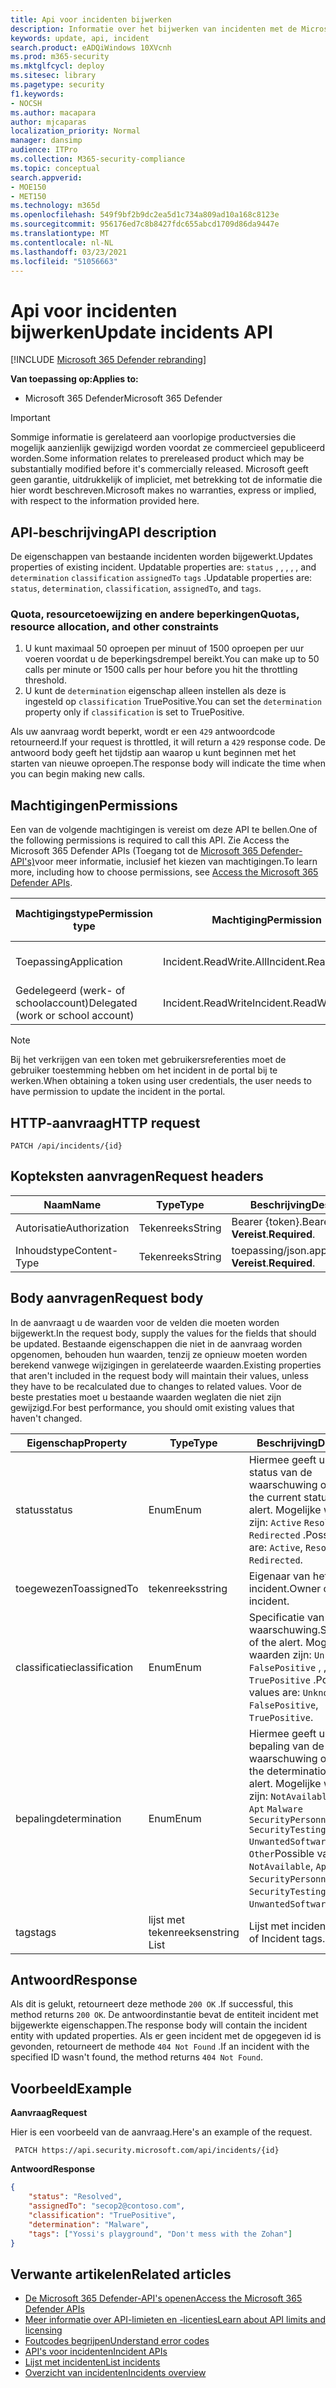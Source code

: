 ```yaml
---
title: Api voor incidenten bijwerken
description: Informatie over het bijwerken van incidenten met de Microsoft 365 Defender API
keywords: update, api, incident
search.product: eADQiWindows 10XVcnh
ms.prod: m365-security
ms.mktglfcycl: deploy
ms.sitesec: library
ms.pagetype: security
f1.keywords:
- NOCSH
ms.author: macapara
author: mjcaparas
localization_priority: Normal
manager: dansimp
audience: ITPro
ms.collection: M365-security-compliance
ms.topic: conceptual
search.appverid:
- MOE150
- MET150
ms.technology: m365d
ms.openlocfilehash: 549f9bf2b9dc2ea5d1c734a809ad10a168c8123e
ms.sourcegitcommit: 956176ed7c8b8427fdc655abcd1709d86da9447e
ms.translationtype: MT
ms.contentlocale: nl-NL
ms.lasthandoff: 03/23/2021
ms.locfileid: "51056663"
---
```

# <a name="update-incidents-api"></a><span data-ttu-id="e4ce1-104">Api voor incidenten bijwerken</span><span class="sxs-lookup"><span data-stu-id="e4ce1-104">Update incidents API</span></span>

[!INCLUDE [Microsoft 365 Defender rebranding](../includes/microsoft-defender.md)]

<span data-ttu-id="e4ce1-105">**Van toepassing op:**</span><span class="sxs-lookup"><span data-stu-id="e4ce1-105">**Applies to:**</span></span>

- <span data-ttu-id="e4ce1-106">Microsoft 365 Defender</span><span class="sxs-lookup"><span data-stu-id="e4ce1-106">Microsoft 365 Defender</span></span>

> [!IMPORTANT]
> <span data-ttu-id="e4ce1-107">Sommige informatie is gerelateerd aan voorlopige productversies die mogelijk aanzienlijk gewijzigd worden voordat ze commercieel gepubliceerd worden.</span><span class="sxs-lookup"><span data-stu-id="e4ce1-107">Some information relates to prereleased product which may be substantially modified before it's commercially released.</span></span> <span data-ttu-id="e4ce1-108">Microsoft geeft geen garantie, uitdrukkelijk of impliciet, met betrekking tot de informatie die hier wordt beschreven.</span><span class="sxs-lookup"><span data-stu-id="e4ce1-108">Microsoft makes no warranties, express or implied, with respect to the information provided here.</span></span>

## <a name="api-description"></a><span data-ttu-id="e4ce1-109">API-beschrijving</span><span class="sxs-lookup"><span data-stu-id="e4ce1-109">API description</span></span>

<span data-ttu-id="e4ce1-110">De eigenschappen van bestaande incidenten worden bijgewerkt.</span><span class="sxs-lookup"><span data-stu-id="e4ce1-110">Updates properties of existing incident.</span></span> <span data-ttu-id="e4ce1-111">Updatable properties are: ```status``` , , , , , and ```determination``` ```classification``` ```assignedTo``` ```tags``` .</span><span class="sxs-lookup"><span data-stu-id="e4ce1-111">Updatable properties are: ```status```, ```determination```, ```classification```, ```assignedTo```, and ```tags```.</span></span>

### <a name="quotas-resource-allocation-and-other-constraints"></a><span data-ttu-id="e4ce1-112">Quota, resourcetoewijzing en andere beperkingen</span><span class="sxs-lookup"><span data-stu-id="e4ce1-112">Quotas, resource allocation, and other constraints</span></span>

1. <span data-ttu-id="e4ce1-113">U kunt maximaal 50 oproepen per minuut of 1500 oproepen per uur voeren voordat u de beperkingsdrempel bereikt.</span><span class="sxs-lookup"><span data-stu-id="e4ce1-113">You can make up to 50 calls per minute or 1500 calls per hour before you hit the throttling threshold.</span></span>
2. <span data-ttu-id="e4ce1-114">U kunt de `determination` eigenschap alleen instellen als deze is ingesteld op `classification` TruePositive.</span><span class="sxs-lookup"><span data-stu-id="e4ce1-114">You can set the `determination` property only if `classification` is set to TruePositive.</span></span>

<span data-ttu-id="e4ce1-115">Als uw aanvraag wordt beperkt, wordt er een `429` antwoordcode retourneerd.</span><span class="sxs-lookup"><span data-stu-id="e4ce1-115">If your request is throttled, it will return a `429` response code.</span></span> <span data-ttu-id="e4ce1-116">De antwoord body geeft het tijdstip aan waarop u kunt beginnen met het starten van nieuwe oproepen.</span><span class="sxs-lookup"><span data-stu-id="e4ce1-116">The response body will indicate the time when you can begin making new calls.</span></span>

## <a name="permissions"></a><span data-ttu-id="e4ce1-117">Machtigingen</span><span class="sxs-lookup"><span data-stu-id="e4ce1-117">Permissions</span></span>

<span data-ttu-id="e4ce1-118">Een van de volgende machtigingen is vereist om deze API te bellen.</span><span class="sxs-lookup"><span data-stu-id="e4ce1-118">One of the following permissions is required to call this API.</span></span> <span data-ttu-id="e4ce1-119">Zie Access the Microsoft 365 Defender APIs (Toegang tot de [Microsoft 365 Defender-API's)](api-access.md)voor meer informatie, inclusief het kiezen van machtigingen.</span><span class="sxs-lookup"><span data-stu-id="e4ce1-119">To learn more, including how to choose permissions, see [Access the Microsoft 365 Defender APIs](api-access.md).</span></span>

<span data-ttu-id="e4ce1-120">Machtigingstype</span><span class="sxs-lookup"><span data-stu-id="e4ce1-120">Permission type</span></span> | <span data-ttu-id="e4ce1-121">Machtiging</span><span class="sxs-lookup"><span data-stu-id="e4ce1-121">Permission</span></span> | <span data-ttu-id="e4ce1-122">Weergavenaam machtiging</span><span class="sxs-lookup"><span data-stu-id="e4ce1-122">Permission display name</span></span>
-|-|-
<span data-ttu-id="e4ce1-123">Toepassing</span><span class="sxs-lookup"><span data-stu-id="e4ce1-123">Application</span></span> | <span data-ttu-id="e4ce1-124">Incident.ReadWrite.All</span><span class="sxs-lookup"><span data-stu-id="e4ce1-124">Incident.ReadWrite.All</span></span> | <span data-ttu-id="e4ce1-125">Alle incidenten lezen en schrijven</span><span class="sxs-lookup"><span data-stu-id="e4ce1-125">Read and write all incidents</span></span>
<span data-ttu-id="e4ce1-126">Gedelegeerd (werk- of schoolaccount)</span><span class="sxs-lookup"><span data-stu-id="e4ce1-126">Delegated (work or school account)</span></span> | <span data-ttu-id="e4ce1-127">Incident.ReadWrite</span><span class="sxs-lookup"><span data-stu-id="e4ce1-127">Incident.ReadWrite</span></span> | <span data-ttu-id="e4ce1-128">Incidenten lezen en schrijven</span><span class="sxs-lookup"><span data-stu-id="e4ce1-128">Read and write incidents</span></span>

> [!NOTE]
> <span data-ttu-id="e4ce1-129">Bij het verkrijgen van een token met gebruikersreferenties moet de gebruiker toestemming hebben om het incident in de portal bij te werken.</span><span class="sxs-lookup"><span data-stu-id="e4ce1-129">When obtaining a token using user credentials, the user needs to have permission to update the incident in the portal.</span></span>

## <a name="http-request"></a><span data-ttu-id="e4ce1-130">HTTP-aanvraag</span><span class="sxs-lookup"><span data-stu-id="e4ce1-130">HTTP request</span></span>

```HTTP
PATCH /api/incidents/{id}
```

## <a name="request-headers"></a><span data-ttu-id="e4ce1-131">Kopteksten aanvragen</span><span class="sxs-lookup"><span data-stu-id="e4ce1-131">Request headers</span></span>

<span data-ttu-id="e4ce1-132">Naam</span><span class="sxs-lookup"><span data-stu-id="e4ce1-132">Name</span></span> | <span data-ttu-id="e4ce1-133">Type</span><span class="sxs-lookup"><span data-stu-id="e4ce1-133">Type</span></span> | <span data-ttu-id="e4ce1-134">Beschrijving</span><span class="sxs-lookup"><span data-stu-id="e4ce1-134">Description</span></span>
-|-|-
<span data-ttu-id="e4ce1-135">Autorisatie</span><span class="sxs-lookup"><span data-stu-id="e4ce1-135">Authorization</span></span> | <span data-ttu-id="e4ce1-136">Tekenreeks</span><span class="sxs-lookup"><span data-stu-id="e4ce1-136">String</span></span> | <span data-ttu-id="e4ce1-137">Bearer {token}.</span><span class="sxs-lookup"><span data-stu-id="e4ce1-137">Bearer {token}.</span></span> <span data-ttu-id="e4ce1-138">**Vereist**.</span><span class="sxs-lookup"><span data-stu-id="e4ce1-138">**Required**.</span></span>
<span data-ttu-id="e4ce1-139">Inhoudstype</span><span class="sxs-lookup"><span data-stu-id="e4ce1-139">Content-Type</span></span> | <span data-ttu-id="e4ce1-140">Tekenreeks</span><span class="sxs-lookup"><span data-stu-id="e4ce1-140">String</span></span> | <span data-ttu-id="e4ce1-141">toepassing/json.</span><span class="sxs-lookup"><span data-stu-id="e4ce1-141">application/json.</span></span> <span data-ttu-id="e4ce1-142">**Vereist**.</span><span class="sxs-lookup"><span data-stu-id="e4ce1-142">**Required**.</span></span>

## <a name="request-body"></a><span data-ttu-id="e4ce1-143">Body aanvragen</span><span class="sxs-lookup"><span data-stu-id="e4ce1-143">Request body</span></span>

<span data-ttu-id="e4ce1-144">In de aanvraagt u de waarden voor de velden die moeten worden bijgewerkt.</span><span class="sxs-lookup"><span data-stu-id="e4ce1-144">In the request body, supply the values for the fields that should be updated.</span></span> <span data-ttu-id="e4ce1-145">Bestaande eigenschappen die niet in de aanvraag worden opgenomen, behouden hun waarden, tenzij ze opnieuw moeten worden berekend vanwege wijzigingen in gerelateerde waarden.</span><span class="sxs-lookup"><span data-stu-id="e4ce1-145">Existing properties that aren't included in the request body will maintain their values, unless they have to be recalculated due to changes to related values.</span></span> <span data-ttu-id="e4ce1-146">Voor de beste prestaties moet u bestaande waarden weglaten die niet zijn gewijzigd.</span><span class="sxs-lookup"><span data-stu-id="e4ce1-146">For best performance, you should omit existing values that haven't changed.</span></span>

<span data-ttu-id="e4ce1-147">Eigenschap</span><span class="sxs-lookup"><span data-stu-id="e4ce1-147">Property</span></span> | <span data-ttu-id="e4ce1-148">Type</span><span class="sxs-lookup"><span data-stu-id="e4ce1-148">Type</span></span> | <span data-ttu-id="e4ce1-149">Beschrijving</span><span class="sxs-lookup"><span data-stu-id="e4ce1-149">Description</span></span>
-|-|-
<span data-ttu-id="e4ce1-150">status</span><span class="sxs-lookup"><span data-stu-id="e4ce1-150">status</span></span> | <span data-ttu-id="e4ce1-151">Enum</span><span class="sxs-lookup"><span data-stu-id="e4ce1-151">Enum</span></span> | <span data-ttu-id="e4ce1-152">Hiermee geeft u de huidige status van de waarschuwing op.</span><span class="sxs-lookup"><span data-stu-id="e4ce1-152">Specifies the current status of the alert.</span></span> <span data-ttu-id="e4ce1-153">Mogelijke waarden zijn: ```Active``` ```Resolved``` , en ```Redirected``` .</span><span class="sxs-lookup"><span data-stu-id="e4ce1-153">Possible values are: ```Active```, ```Resolved```, and ```Redirected```.</span></span>
<span data-ttu-id="e4ce1-154">toegewezenTo</span><span class="sxs-lookup"><span data-stu-id="e4ce1-154">assignedTo</span></span> | <span data-ttu-id="e4ce1-155">tekenreeks</span><span class="sxs-lookup"><span data-stu-id="e4ce1-155">string</span></span> | <span data-ttu-id="e4ce1-156">Eigenaar van het incident.</span><span class="sxs-lookup"><span data-stu-id="e4ce1-156">Owner of the incident.</span></span>
<span data-ttu-id="e4ce1-157">classificatie</span><span class="sxs-lookup"><span data-stu-id="e4ce1-157">classification</span></span> | <span data-ttu-id="e4ce1-158">Enum</span><span class="sxs-lookup"><span data-stu-id="e4ce1-158">Enum</span></span> | <span data-ttu-id="e4ce1-159">Specificatie van de waarschuwing.</span><span class="sxs-lookup"><span data-stu-id="e4ce1-159">Specification of the alert.</span></span> <span data-ttu-id="e4ce1-160">Mogelijke waarden zijn: ```Unknown``` ```FalsePositive``` , , ```TruePositive``` .</span><span class="sxs-lookup"><span data-stu-id="e4ce1-160">Possible values are: ```Unknown```, ```FalsePositive```, ```TruePositive```.</span></span>
<span data-ttu-id="e4ce1-161">bepaling</span><span class="sxs-lookup"><span data-stu-id="e4ce1-161">determination</span></span> | <span data-ttu-id="e4ce1-162">Enum</span><span class="sxs-lookup"><span data-stu-id="e4ce1-162">Enum</span></span> | <span data-ttu-id="e4ce1-163">Hiermee geeft u de bepaling van de waarschuwing op.</span><span class="sxs-lookup"><span data-stu-id="e4ce1-163">Specifies the determination of the alert.</span></span> <span data-ttu-id="e4ce1-164">Mogelijke waarden zijn: ```NotAvailable``` , , , , , , ```Apt``` ```Malware``` ```SecurityPersonnel``` ```SecurityTesting``` ```UnwantedSoftware``` . ```Other```</span><span class="sxs-lookup"><span data-stu-id="e4ce1-164">Possible values are: ```NotAvailable```, ```Apt```, ```Malware```, ```SecurityPersonnel```, ```SecurityTesting```, ```UnwantedSoftware```, ```Other```.</span></span>
<span data-ttu-id="e4ce1-165">tags</span><span class="sxs-lookup"><span data-stu-id="e4ce1-165">tags</span></span> | <span data-ttu-id="e4ce1-166">lijst met tekenreeksen</span><span class="sxs-lookup"><span data-stu-id="e4ce1-166">string List</span></span> | <span data-ttu-id="e4ce1-167">Lijst met incidentlabels.</span><span class="sxs-lookup"><span data-stu-id="e4ce1-167">List of Incident tags.</span></span>

## <a name="response"></a><span data-ttu-id="e4ce1-168">Antwoord</span><span class="sxs-lookup"><span data-stu-id="e4ce1-168">Response</span></span>

<span data-ttu-id="e4ce1-169">Als dit is gelukt, retourneert deze methode `200 OK` .</span><span class="sxs-lookup"><span data-stu-id="e4ce1-169">If successful, this method returns `200 OK`.</span></span> <span data-ttu-id="e4ce1-170">De antwoordinstantie bevat de entiteit incident met bijgewerkte eigenschappen.</span><span class="sxs-lookup"><span data-stu-id="e4ce1-170">The response body will contain the incident entity with updated properties.</span></span> <span data-ttu-id="e4ce1-171">Als er geen incident met de opgegeven id is gevonden, retourneert de methode `404 Not Found` .</span><span class="sxs-lookup"><span data-stu-id="e4ce1-171">If an incident with the specified ID wasn't found, the method returns `404 Not Found`.</span></span>

## <a name="example"></a><span data-ttu-id="e4ce1-172">Voorbeeld</span><span class="sxs-lookup"><span data-stu-id="e4ce1-172">Example</span></span>

<span data-ttu-id="e4ce1-173">**Aanvraag**</span><span class="sxs-lookup"><span data-stu-id="e4ce1-173">**Request**</span></span>

<span data-ttu-id="e4ce1-174">Hier is een voorbeeld van de aanvraag.</span><span class="sxs-lookup"><span data-stu-id="e4ce1-174">Here's an example of the request.</span></span>

```HTTP
 PATCH https://api.security.microsoft.com/api/incidents/{id}
```

<span data-ttu-id="e4ce1-175">**Antwoord**</span><span class="sxs-lookup"><span data-stu-id="e4ce1-175">**Response**</span></span>

```json
{
    "status": "Resolved",
    "assignedTo": "secop2@contoso.com",
    "classification": "TruePositive",
    "determination": "Malware",
    "tags": ["Yossi's playground", "Don't mess with the Zohan"]
}
```

## <a name="related-articles"></a><span data-ttu-id="e4ce1-176">Verwante artikelen</span><span class="sxs-lookup"><span data-stu-id="e4ce1-176">Related articles</span></span>

- [<span data-ttu-id="e4ce1-177">De Microsoft 365 Defender-API's openen</span><span class="sxs-lookup"><span data-stu-id="e4ce1-177">Access the Microsoft 365 Defender APIs</span></span>](api-access.md)
- [<span data-ttu-id="e4ce1-178">Meer informatie over API-limieten en -licenties</span><span class="sxs-lookup"><span data-stu-id="e4ce1-178">Learn about API limits and licensing</span></span>](api-terms.md)
- [<span data-ttu-id="e4ce1-179">Foutcodes begrijpen</span><span class="sxs-lookup"><span data-stu-id="e4ce1-179">Understand error codes</span></span>](api-error-codes.md)
- [<span data-ttu-id="e4ce1-180">API's voor incidenten</span><span class="sxs-lookup"><span data-stu-id="e4ce1-180">Incident APIs</span></span>](api-incident.md)
- [<span data-ttu-id="e4ce1-181">Lijst met incidenten</span><span class="sxs-lookup"><span data-stu-id="e4ce1-181">List incidents</span></span>](api-list-incidents.md)
- [<span data-ttu-id="e4ce1-182">Overzicht van incidenten</span><span class="sxs-lookup"><span data-stu-id="e4ce1-182">Incidents overview</span></span>](incidents-overview.md)
